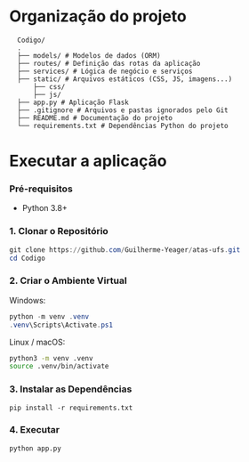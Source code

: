 # Organização do projeto

```shell
  Codigo/
  .
  ├── models/ # Modelos de dados (ORM)
  ├── routes/ # Definição das rotas da aplicação
  ├── services/ # Lógica de negócio e serviços
  ├── static/ # Arquivos estáticos (CSS, JS, imagens...)
      ├── css/
      ├── js/
  ├── app.py # Aplicação Flask
  ├── .gitignore # Arquivos e pastas ignorados pelo Git
  ├── README.md # Documentação do projeto
  └── requirements.txt # Dependências Python do projeto
```


# Executar a aplicação

### Pré-requisitos

- Python 3.8+


### 1. Clonar o Repositório

```powershell
git clone https://github.com/Guilherme-Yeager/atas-ufs.git
cd Codigo
```

### 2. Criar o Ambiente Virtual

Windows:

```powershell
python -m venv .venv
.venv\Scripts\Activate.ps1
```

Linux / macOS:
```bash
python3 -m venv .venv
source .venv/bin/activate
```

### 3. Instalar as Dependências

```
pip install -r requirements.txt
```

### 4. Executar

```
python app.py
```